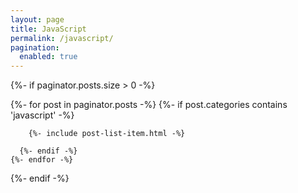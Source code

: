 ```yaml
---
layout: page
title: JavaScript
permalink: /javascript/
pagination:
  enabled: true
---
```


{%- if paginator.posts.size > 0 -%}
  <div class="post-list">
    {%- for post in paginator.posts -%}
      {%- if post.categories contains 'javascript' -%}

        {%- include post-list-item.html -%}

      {%- endif -%}
    {%- endfor -%}
  </div>
{%- endif -%}
